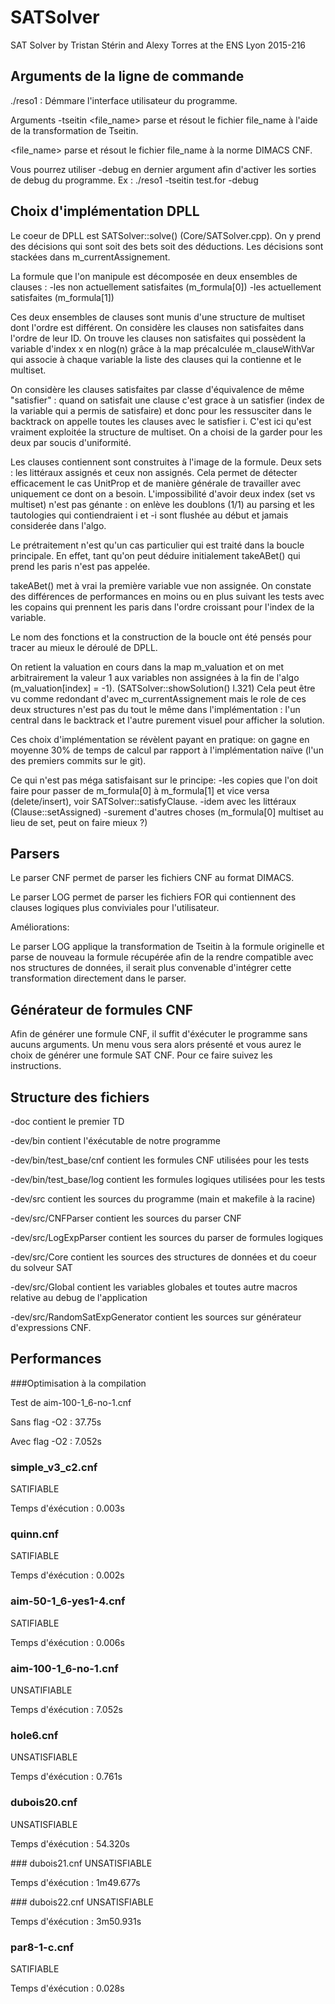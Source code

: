 # SATSolver
SAT Solver by Tristan Stérin and Alexy Torres at the ENS Lyon 2015-216

## Arguments de la ligne de commande
./reso1 : Démmare l'interface utilisateur du programme.

Arguments
-tseitin <file_name> parse et résout le fichier file_name à l'aide de la transformation de Tseitin.

<file_name> parse et résout le fichier file_name à la norme DIMACS CNF.

Vous pourrez utiliser -debug en dernier argument afin d'activer les sorties de debug du programme.
Ex : ./reso1 -tseitin test.for -debug

## Choix d'implémentation DPLL

Le coeur de DPLL est SATSolver::solve() (Core/SATSolver.cpp).
On y prend des décisions qui sont soit des bets soit des déductions.
Les décisions sont stackées dans m_currentAssignement.

La formule que l'on manipule est décomposée en deux ensembles de clauses :
    -les non actuellement satisfaites (m_formula[0])
    -les actuellement satisfaites (m_formula[1])

Ces deux ensembles de clauses sont munis d'une structure de multiset dont l'ordre
est différent.
On considère les clauses non satisfaites dans l'ordre de leur ID.
On trouve les clauses non satisfaites qui possèdent la variable d'index x en
nlog(n) grâce à la map précalculée m_clauseWithVar qui associe à chaque variable
la liste des clauses qui la contienne et le multiset.

On considère les clauses satisfaites par classe d'équivalence de même "satisfier" :
quand on satisfait une clause c'est grace à un satisfier (index de la variable qui a permis de satisfaire)
et donc pour les ressusciter dans le backtrack on appelle toutes les clauses avec le satisfier i.
C'est ici qu'est vraiment exploitée la structure de multiset.
On a choisi de la garder pour les deux par soucis d'uniformité.

Les clauses contiennent sont construites à l'image de la formule.
Deux sets : les littéraux assignés et ceux non assignés.
Cela permet de détecter efficacement le cas UnitProp et de manière générale de travailler
avec uniquement ce dont on a besoin.
L'impossibilité d'avoir deux index (set vs multiset) n'est pas génante : on enlève les doublons (1\/1) au parsing
et les tautologies qui contiendraient i et -i sont flushée au début et jamais considerée dans l'algo.

Le prétraitement n'est qu'un cas particulier qui est traité dans la boucle principale.
En effet, tant qu'on peut déduire initialement takeABet() qui prend les paris n'est pas
appelée.

takeABet() met à vrai la première variable vue non assignée.
On constate des différences de performances en moins ou en plus suivant les tests
avec les copains qui prennent les paris dans l'ordre croissant pour l'index de la variable.

Le nom des fonctions et la construction de la boucle ont été pensés pour tracer au mieux
le déroulé de DPLL.

On retient la valuation en cours dans la map m_valuation et on met arbitrairement la valeur 1
aux variables non assignées à la fin de l'algo (m_valuation[index] = -1). (SATSolver::showSolution() l.321)
Cela peut être vu comme redondant d'avec m_currentAssignement mais le role de ces deux structures n'est pas du tout
le même dans l'implémentation : l'un central dans le backtrack et l'autre purement visuel pour afficher la solution.

Ces choix d'implémentation se révèlent payant en pratique: on gagne en moyenne 30% de temps de calcul par rapport
à l'implémentation naïve (l'un des premiers commits sur le git).

Ce qui n'est pas méga satisfaisant sur le principe:
    -les copies que l'on doit faire pour passer de m_formula[0] à m_formula[1]
    et vice versa (delete/insert), voir SATSolver::satisfyClause.
    -idem avec les littéraux (Clause::setAssigned)
    -surement d'autres choses (m_formula[0] multiset au lieu de set, peut on faire mieux ?)

## Parsers
Le parser CNF permet de parser les fichiers CNF au format DIMACS.

Le parser LOG permet de parser les fichiers FOR qui contiennent des clauses logiques plus conviviales pour l'utilisateur.

Améliorations:

Le parser LOG applique la transformation de Tseitin à la formule originelle et parse de nouveau la formule récupérée afin de la rendre compatible avec nos structures de données, il serait plus convenable d'intégrer cette transformation directement dans le parser.

## Générateur de formules CNF
Afin de générer une formule CNF, il suffit d'éxécuter le programme sans aucuns arguments. Un menu vous sera alors présenté et vous aurez le choix de générer une formule SAT CNF. Pour ce faire suivez les instructions.

## Structure des fichiers
-doc contient le premier TD

-dev/bin contient l'éxécutable de notre programme

-dev/bin/test_base/cnf contient les formules CNF utilisées pour les tests

-dev/bin/test_base/log contient les formules logiques utilisées pour les tests

-dev/src contient les sources du programme (main et makefile à la racine)

-dev/src/CNFParser contient les sources du parser CNF

-dev/src/LogExpParser contient les sources du parser de formules logiques

-dev/src/Core contient les sources des structures de données et du coeur du solveur SAT

-dev/src/Global contient les variables globales et toutes autre macros relative au debug de l'application

-dev/src/RandomSatExpGenerator contient les sources sur générateur d'expressions CNF.

## Performances
###Optimisation à la compilation

Test de aim-100-1_6-no-1.cnf

Sans flag -O2 : 37.75s

Avec flag -O2 : 7.052s

### simple_v3_c2.cnf
SATIFIABLE

Temps d'éxécution : 0.003s

### quinn.cnf
SATIFIABLE

Temps d'éxécution : 0.002s

### aim-50-1_6-yes1-4.cnf
SATIFIABLE

Temps d'éxécution : 0.006s

### aim-100-1_6-no-1.cnf
UNSATIFIABLE

Temps d'éxécution : 7.052s

### hole6.cnf
UNSATISFIABLE

Temps d'éxécution : 0.761s

### dubois20.cnf
UNSATISFIABLE

Temps d'éxécution : 54.320s

### dubois21.cnf
UNSATISFIABLE

Temps d'éxécution : 1m49.677s

### dubois22.cnf
UNSATISFIABLE

Temps d'éxécution : 3m50.931s

### par8-1-c.cnf
SATIFIABLE

Temps d'éxécution : 0.028s
